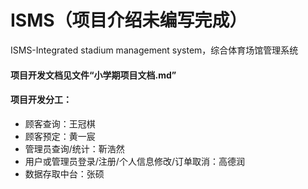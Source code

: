 # ISMS（项目介绍未编写完成）

ISMS-Integrated stadium management system，综合体育场馆管理系统

#### 项目开发文档见文件“小学期项目文档.md”

#### 项目开发分工：

- 顾客查询：王冠棋
- 顾客预定：黄一宸
- 管理员查询/统计：靳浩然
- 用户或管理员登录/注册/个人信息修改/订单取消：高德润
- 数据存取中台：张硕
